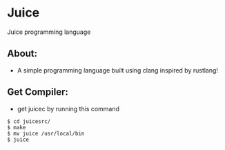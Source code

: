 # Juice
Juice programming language

## About:
- A simple programming language built using clang inspired by rustlang!

## Get Compiler:
- get juicec by running this command
```
$ cd juicesrc/
$ make
$ mv juice /usr/local/bin
$ juice
```